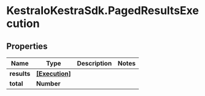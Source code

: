 # KestraIoKestraSdk.PagedResultsExecution

## Properties

Name | Type | Description | Notes
------------ | ------------- | ------------- | -------------
**results** | [**[Execution]**](Execution.md) |  | 
**total** | **Number** |  | 


